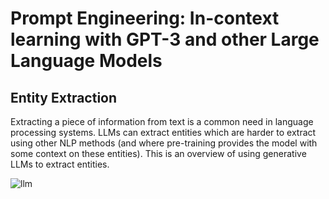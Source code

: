 # Prompt Engineering: In-context learning with GPT-3 and other Large Language Models 
## Entity Extraction
Extracting a piece of information from text is a common need in language processing systems. LLMs can extract entities which are harder to extract using other NLP methods (and where pre-training provides the model with some context on these entities). This is an overview of using generative LLMs to extract entities.
<p> <image src = "llm.PNG" alt = "llm"/> </p>

